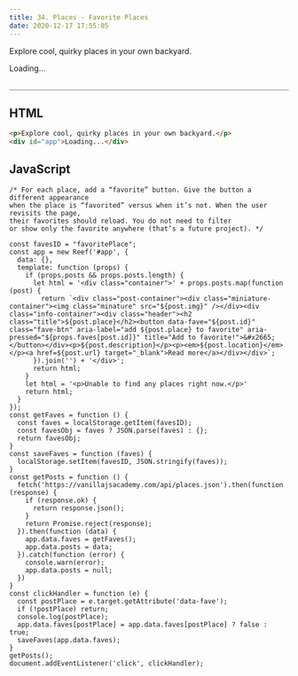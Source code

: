 ```yaml
---
title: 34. Places - Favorite Places
date: 2020-12-17 17:55:05
---
```


<div class="output-container">

  <style type="text/css">
  .article-entry ul, .article-entry ol, .article-entry dl {
      margin-top: 0;
    }

    .category {
      margin-top: 10px;
    }

    .title {
      margin-top: 0;
      margin-bottom: 0;
      font-weight: 600;
      font-size: 20px;
    }

    .post-container {
      display: flex;
      flex-direction: row;
      margin: 20px 0;
    }

    @media screen and (max-width: 860px) {
      .post-container {
        flex-direction: column;
        margin: 20px auto;
        text-align: center;
      }
    }

    .info-container {
      margin-left: 40px;
    }

     @media screen and (max-width: 860px) {
      .info-container {
        margin-left: 0;
      }
    }

    .header {
      display: flex;
      justify-content: space-between;
    }

    .miniature-container {
      max-width: 380px;
    }

    .minature {
      height: auto;
      max-width: 100%;
    }

    .fave-btn {
      color: #ffffff;
      font-size: 26px;
      font-family: "system-ui";
      background-color: transparent;
      border: none;
      height: 40px;
      width: 40px;
      border-radius: 50%;
      cursor: pointer;
      outline: none;
    }

    .fave-btn[aria-pressed="true"] {
      color: #8e45ff;
    }

    .fave-btn:focus {
      border: red;
      outline: none;
      box-shadow: 0 0 3px 1px #8e45ff;
    }

    .fave-btn:active {
      color: #8e45ff;
    }
  </style>

  <p>Explore cool, quirky places in your own backyard.</p>
  <div id="app">Loading...</div>

  <script src="https://cdn.jsdelivr.net/npm/reefjs@7/dist/reef.js"></script>
  <script>
    const favesID = "favoritePlace";
    const app = new Reef('#app', {
      data: {},
      template: function (props) {
        if (props.posts && props.posts.length) {
          let html = '<div class="container">' + props.posts.map(function (post) {
            return `<div class="post-container"><div class="miniature-container"><img class="minature" src="${post.img}" /></div><div class="info-container"><div class="header"><h2 class="title">${post.place}</h2><button data-fave="${post.id}" class="fave-btn" aria-label="add ${post.place} to favorite" aria-pressed="${props.faves[post.id]}" title="Add to favorite!">&#x2665;</button></div><p>${post.description}</p><p><em>${post.location}</em></p><a href=${post.url} target="_blank">Read more</a></div></div>`;
          }).join('') + '</div>';
          return html;
        }
        let html = '<p>Unable to find any places right now.</p>'
        return html;
      }
    });
    const getFaves = function () {
      const faves = localStorage.getItem(favesID);
      const favesObj = faves ? JSON.parse(faves) : {};
      return favesObj;
    }
    const saveFaves = function (faves) {
      localStorage.setItem(favesID, JSON.stringify(faves));
    }
    const getPosts = function () {
      fetch('https://vanillajsacademy.com/api/places.json').then(function (response) {
        if (response.ok) {
          return response.json();
        }
        return Promise.reject(response);
      }).then(function (data) {
        app.data.faves = getFaves();
        app.data.posts = data;
      }).catch(function (error) {
        console.warn(error);
        app.data.posts = null;
      })
    }
    const clickHandler = function (e) {
      const postPlace = e.target.getAttribute('data-fave');
      if (!postPlace) return;
      console.log(postPlace);
      app.data.faves[postPlace] = app.data.faves[postPlace] ? false : true;
      saveFaves(app.data.faves);
    }
    getPosts();
    document.addEventListener('click', clickHandler);
  </script>

</div>

<div class="html-container" style="border-top: .5px solid grey; margin-top: 30px;">

## HTML

```HTML
<p>Explore cool, quirky places in your own backyard.</p>
<div id="app">Loading...</div>
```

</div>
<div class="js-container">

## JavaScript

```JS
/* For each place, add a “favorite” button. Give the button a different appearance
when the place is “favorited” versus when it’s not. When the user revisits the page,
their favorites should reload. You do not need to filter
or show only the favorite anywhere (that’s a future project). */

const favesID = "favoritePlace";
const app = new Reef('#app', {
  data: {},
  template: function (props) {
    if (props.posts && props.posts.length) {
      let html = '<div class="container">' + props.posts.map(function (post) {
        return `<div class="post-container"><div class="miniature-container"><img class="minature" src="${post.img}" /></div><div class="info-container"><div class="header"><h2 class="title">${post.place}</h2><button data-fave="${post.id}" class="fave-btn" aria-label="add ${post.place} to favorite" aria-pressed="${props.faves[post.id]}" title="Add to favorite!">&#x2665;</button></div><p>${post.description}</p><p><em>${post.location}</em></p><a href=${post.url} target="_blank">Read more</a></div></div>`;
      }).join('') + '</div>';
      return html;
    }
    let html = '<p>Unable to find any places right now.</p>'
    return html;
  }
});
const getFaves = function () {
  const faves = localStorage.getItem(favesID);
  const favesObj = faves ? JSON.parse(faves) : {};
  return favesObj;
}
const saveFaves = function (faves) {
  localStorage.setItem(favesID, JSON.stringify(faves));
}
const getPosts = function () {
  fetch('https://vanillajsacademy.com/api/places.json').then(function (response) {
    if (response.ok) {
      return response.json();
    }
    return Promise.reject(response);
  }).then(function (data) {
    app.data.faves = getFaves();
    app.data.posts = data;
  }).catch(function (error) {
    console.warn(error);
    app.data.posts = null;
  })
}
const clickHandler = function (e) {
  const postPlace = e.target.getAttribute('data-fave');
  if (!postPlace) return;
  console.log(postPlace);
  app.data.faves[postPlace] = app.data.faves[postPlace] ? false : true;
  saveFaves(app.data.faves);
}
getPosts();
document.addEventListener('click', clickHandler);
```

</div>
